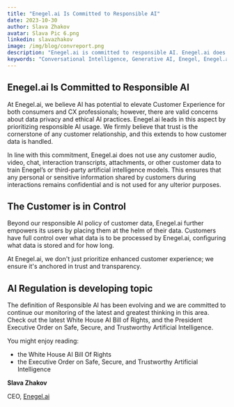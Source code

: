 ```yaml
---
title: "Enegel.ai Is Committed to Responsible AI"
date: 2023-10-30
author: Slava Zhakov
avatar: Slava Pic 6.png
linkedin: slavazhakov
image: /img/blog/convreport.png
description: "Enegel.ai is committed to responsible AI. Enegel.ai does not use any customer audio, video, chat, interaction transcripts, attachments, or other customer data to train Enegel’s or third-party artificial intelligence models"
keywords: "Conversational Intelligence, Generative AI, Enegel, Enegel.ai, CX, Customer Experience, CX Improvement, Customer Satisfaction, Responsible AI" 
---
```


## Enegel.ai Is Committed to Responsible AI

At Enegel.ai, we believe AI has potential to elevate Customer Experience for both consumers and CX professionals; however, there are valid concerns about data privacy and ethical AI practices. Enegel.ai leads in this aspect by prioritizing responsible AI usage. We firmly believe that trust is the cornerstone of any customer relationship, and this extends to how customer data is handled.

In line with this commitment, Enegel.ai does not use any customer audio, video, chat, interaction transcripts, attachments, or other customer data to train Enegel’s or third-party artificial intelligence models. This ensures that any personal or sensitive information shared by customers during interactions remains confidential and is not used for any ulterior purposes.

## The Customer is in Control

Beyond our responsible AI policy of customer data, Enegel.ai further empowers its users by placing them at the helm of their data. Customers have full control over what data is to be processed by Enegel.ai, configuring what data is stored and for how long. 

At Enegel.ai, we don't just prioritize enhanced customer experience; we ensure it's anchored in trust and transparency.

## AI Regulation is developing topic

The definition of Responsible AI has been evolving and we are committed to continue our monitoring of the latest and greatest thinking in this area. Check out the latest White House AI Bill of Rights, and the President Executive Order on Safe, Secure, and Trustworthy Artificial Intelligence.

You might enjoy reading:
- the White House AI Bill Of Rights
- the Executive Order on Safe, Secure, and Trustworthy Artificial Intelligence

**Slava Zhakov**

CEO, [Enegel.ai](https://www.enegel.ai)